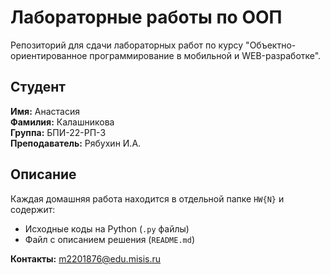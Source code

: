 # Лабораторные работы по ООП 

Репозиторий для сдачи лабораторных работ по курсу "Объектно-ориентированное программирование в мобильной и WEB-разработке".

## Студент

**Имя:** Анастасия    
**Фамилия:** Калашникова    
**Группа:** БПИ-22-РП-3    
**Преподаватель:** Рябухин И.А.  

## Описание

Каждая домашняя работа находится в отдельной папке `HW{N}` и содержит:
- Исходные коды на Python (`.py` файлы)
- Файл с описанием решения (`README.md`)

**Контакты:** [m2201876@edu.misis.ru](m2201876@edu.misis.ru)  
